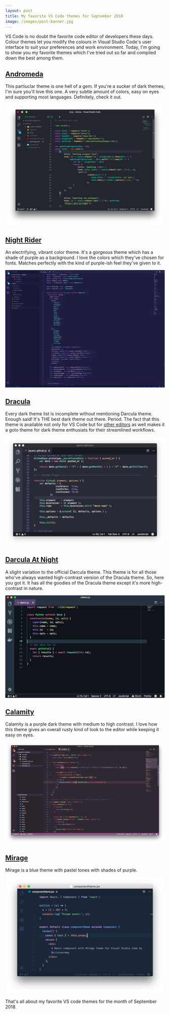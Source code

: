 ```yaml
---
layout: post
title: My favorite VS Code themes for September 2018
image: /images/post-banner.jpg
---
```


VS Code is no doubt the favorite code editor of developers these days. Colour themes let you modify the colours in Visual Studio Code's user interface to suit your preferences and work environment. Today, I'm going to show you my favorite themes which I've tried out so far and compiled down the best among them. 

## [Andromeda](https://marketplace.visualstudio.com/items?itemName=EliverLara.andromeda)

This partiuclar theme is one hell of a gem. If you're a sucker of dark themes, I'm sure you'll love this one. A very subtle amount of colors, easy on eyes and supporting most languages. Definitely, check it out.

![](/images/andromeda.png)

## [Night Rider](https://marketplace.visualstudio.com/items?itemName=kyleerickson.night-rider)

An electrifying, vibrant color theme. It's a gorgeous theme which has a shade of purple as a background. I love the colors which they've chosen for fonts. Matches perfectly with the kind of purple-ish feel they've given to it.

![](/images/nightrider.png)

## [Dracula](https://marketplace.visualstudio.com/items?itemName=dracula-theme.theme-dracula)

Every dark theme list is incomplete without mentioning Darcula theme. Enough said! It's THE best dark theme out there. Period. The fact that this theme is available not only for VS Code but for [other editors](https://draculatheme.com) as well makes it a goto theme for dark theme enthusiats for their streamlined workflows.

![](/images/dracula.png)

## [Darcula At Night](https://marketplace.visualstudio.com/items?itemName=bceskavich.theme-dracula-at-night)

A slight variation to the official Darcula theme. This theme is for all those who've always wanted high-contrast version of the Dracula theme. So, here you got it. It has all the goodies of the Dracula theme except it's more high-contrast in nature.

![](/images/dracula-night.png)

## [Calamity](https://marketplace.visualstudio.com/items?itemName=Pustur.calamity-vscode)

Calamity is a purple dark theme with medium to high contrast. I love how this theme gives an overall rusty kind of look to the editor while keeping it easy on eyes.

![](/images/calamity.png)

## [Mirage](https://marketplace.visualstudio.com/items?itemName=tristanremy.mirage)

Mirage is a blue theme with pastel tones with shades of purple. 

![](/images/mirage.png)

That's all about my favorite VS code themes for the month of September 2018.
